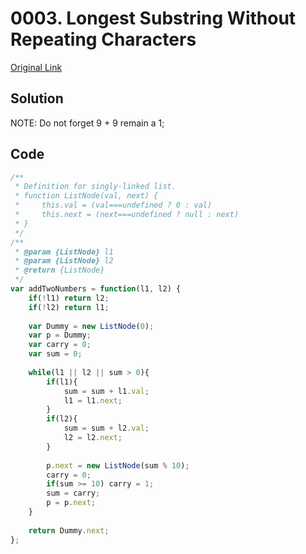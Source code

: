 
# 0003. Longest Substring Without Repeating Characters



[Original Link](https://leetcode.com/problems/add-two-numbers/)


## Solution
NOTE: Do not forget 9 + 9 remain a 1;

## Code
```javascript
/**
 * Definition for singly-linked list.
 * function ListNode(val, next) {
 *     this.val = (val===undefined ? 0 : val)
 *     this.next = (next===undefined ? null : next)
 * }
 */
/**
 * @param {ListNode} l1
 * @param {ListNode} l2
 * @return {ListNode}
 */
var addTwoNumbers = function(l1, l2) {
    if(!l1) return l2;
    if(!l2) return l1;
    
    var Dummy = new ListNode(0);
    var p = Dummy;
    var carry = 0;
    var sum = 0;
    
    while(l1 || l2 || sum > 0){
        if(l1){
            sum = sum + l1.val;
            l1 = l1.next;
        }
        if(l2){
            sum = sum + l2.val;
            l2 = l2.next;
        }
        
        p.next = new ListNode(sum % 10);
        carry = 0;
        if(sum >= 10) carry = 1;
        sum = carry;
        p = p.next;
    }
    
    return Dummy.next;
};
```